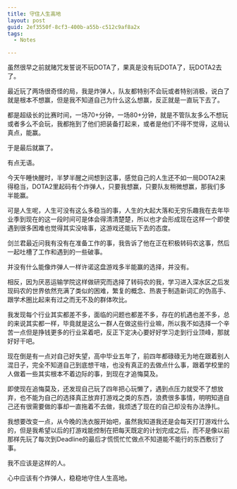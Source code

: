 ```yaml
---
title: 守住人生高地
layout: post
guid: 2ef3550f-8cf3-400b-a55b-c512c9af8a2x
tags:
  - Notes

---
```


虽然很早之前就赌咒发誓说不玩DOTA了，果真是没有玩DOTA了，玩DOTA2去了。

最近玩了两场很奇怪的局，我是炸弹人，队友都特别不会玩或者特别消极，说白了就是根本不想赢，但是我不知道自己为什么这么想赢，反正就是一直玩下去了。

都是超级长的比赛时间，一场70+分钟，一场80+分钟，就是不管队友多么不想玩或者多么不会玩，我都拖到了他们把装备打起来，或者是他们不得不觉得，这局认真点，能赢。

于是最后就赢了。

有点无语。

今天午睡快醒时，半梦半醒之间想到这事，感觉自己的人生还不如一局DOTA2来得稳当，DOTA2里起码有个炸弹人，只要我想赢，只要队友稍微想赢，那我们多半能赢。

可是人生呢，人生可没有这么多稳当的事，人生的大起大落和无穷乐趣我在去年毕业季到现在的这一段时间可是体会得清清楚楚，所以也才会形成现在这样一个即使遇到很多困难也觉得其实没啥事，这游戏还能玩下去的态度。

剑兰君最近问我有没有在准备工作的事，我告诉了他在正在积极转码农这事，然后一起吐槽了工作和遇到的一些破事。

并没有什么能像炸弹人一样许诺这盘游戏多半能赢的选择，并没有。

相反，因为厌恶运输学院这样做研究而选择了转码农的我，学习进入深水区之后发现码农的世界依然充满了类似的困难，繁复的概念、热衷于制造新词汇的伪高手、跟学术圈比起来有过之而无不及的群体吹比。

我发现每个行业其实都差不多，面临的问题也都差不多，存在的机遇也差不多，总的来说其实都一样，毕竟就是这么一群人在做这些行业嘛，所以我不如选择一个辛苦一点但是挣钱更多的行业呆着吧，反正下定决心要好好学习走到行业顶峰，那就好好干吧。

现在倒是有一点对自己好失望，高中毕业五年了，前四年都碌碌无为地在跟着别人混日子，完全不知道自己到底想干啥，也没有真正的去做点什么事，跟着学校里的人做着一些其实根本不着边际的事，到现在才追悔莫及。

即使现在追悔莫及，还发现自己玩了四年把心玩懒了，遇到点压力就受不了想放弃，也不能为自己的选择真正放弃打游戏之类的东西，浪费很多事情，明明知道自己还有很需要做的事却一直拖着不去做，我烦透了现在的自己却没有办法挣扎。

我想要改变一点，从今晚的洗衣服开始吧，虽然我知道我还是会每天打打游戏什么的，但是我希望以后的打游戏能控制在把每天既定的计划完成之后，而不是像以前那样先玩了每次到Deadline的最后才慌慌忙忙做点不知道能不能行的东西敷衍了事。

我不应该是这样的人。

心中应该有个炸弹人，稳稳地守住人生高地。